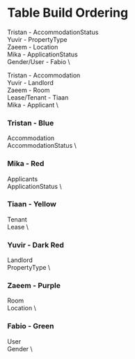 # Table Build Ordering
Tristan - AccommodationStatus \
Yuvir - PropertyType \
Zaeem - Location \
Mika - ApplicationStatus \
Gender/User - Fabio \

Tristan - Accommodation \
Yuvir - Landlord \
Zaeem - Room \
Lease/Tenant - Tiaan \
Mika - Applicant \

### Tristan - Blue
Accommodation \
AccommodationStatus \

### Mika - Red
Applicants \
ApplicationStatus \

### Tiaan - Yellow
Tenant \
Lease \

### Yuvir - Dark Red
Landlord \
PropertyType \

### Zaeem - Purple
Room \
Location \

### Fabio - Green
User \
Gender \
